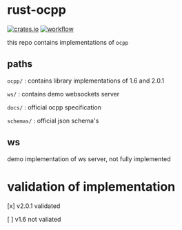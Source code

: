 # rust-ocpp

[![crates.io](https://img.shields.io/crates/v/rust-ocpp.svg)](https://img.shields.io/crates/v/rust-ocpp)
[![workflow](https://img.shields.io/github/workflow/status/codelabsab/rust-ocpp/Rust)](https://img.shields.io/github/workflow/status/codelabsab/rust-ocpp/Rust)


this repo contains implementations of `ocpp`

## paths

`ocpp/` : contains library implementations of 1.6 and 2.0.1

`ws/` : contains demo websockets server

`docs/` : official ocpp specification

`schemas/` : official json schema's

## ws

demo implementation of ws server, not fully implemented

# validation of implementation

[x] v2.0.1 validated

[ ] v1.6 not valiated
